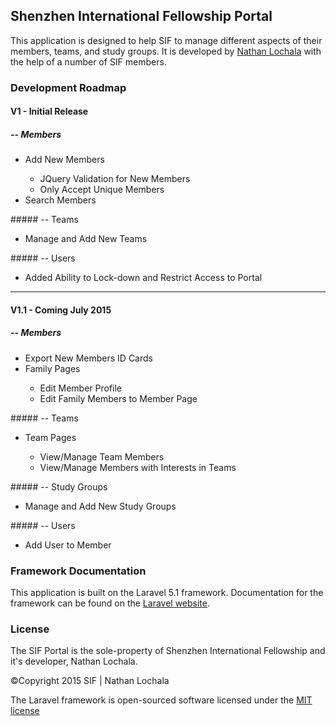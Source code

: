 ## Shenzhen International Fellowship Portal

This application is designed to help SIF to manage different aspects of their members, teams, and study groups. It is developed by [Nathan Lochala](mailto:nathan.lochala@gmail.com)
with the help of a number of SIF members.

### Development Roadmap

#### V1 - Initial Release
##### -- Members
<ul>
    <li>Add New Members</li>
    <ul>
    <li>JQuery Validation for New Members</li>
    <li>Only Accept Unique Members</li>
    </ul>
    <li>Search Members</li>
</ul>
##### -- Teams
<ul>
    <li>Manage and Add New Teams</li>
</ul>
##### -- Users
<ul>
    <li>Added Ability to Lock-down and Restrict Access to Portal</li>
</ul>

---

#### V1.1 - Coming July 2015
##### -- Members
<ul>
    <li>Export New Members ID Cards</li>
    <li>Family Pages</li>
    <ul>
        <li>Edit Member Profile</li>
        <li>Edit Family Members to Member Page</li>
    </ul>
</ul>
##### -- Teams
<ul>
    <li>Team Pages</li>
    <ul>
        <li>View/Manage Team Members</li>
        <li>View/Manage Members with Interests in Teams</li>
    </ul>
</ul>
##### -- Study Groups
<ul>
    <li>Manage and Add New Study Groups</li>
</ul>
##### -- Users
<ul>
    <li>Add User to Member</li>
</ul>

### Framework Documentation

This application is built on the Laravel 5.1 framework.
Documentation for the framework can be found on the [Laravel website](http://laravel.com/docs).

### License
The SIF Portal is the sole-property of Shenzhen International Fellowship and it's developer, Nathan Lochala. 

©Copyright 2015 SIF | Nathan Lochala

The Laravel framework is open-sourced software licensed under the [MIT license](http://opensource.org/licenses/MIT)
